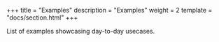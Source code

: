 +++
title = "Examples"
description = "Examples"
weight = 2
template = "docs/section.html"
+++

List of examples showcasing day-to-day usecases.
